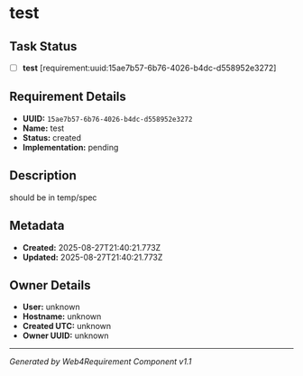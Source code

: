 # test

## Task Status
- [ ] **test** [requirement:uuid:15ae7b57-6b76-4026-b4dc-d558952e3272]

## Requirement Details

- **UUID:** `15ae7b57-6b76-4026-b4dc-d558952e3272`
- **Name:** test
- **Status:** created
- **Implementation:** pending

## Description

should be in temp/spec

## Metadata

- **Created:** 2025-08-27T21:40:21.773Z
- **Updated:** 2025-08-27T21:40:21.773Z

## Owner Details

- **User:** unknown
- **Hostname:** unknown
- **Created UTC:** unknown
- **Owner UUID:** unknown

---

*Generated by Web4Requirement Component v1.1*